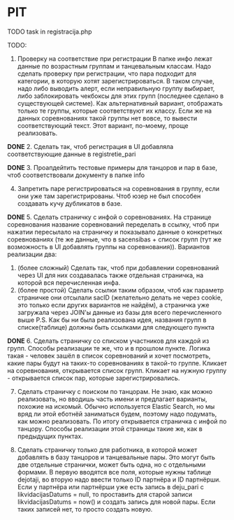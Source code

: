 # PIT

TODO task in registracija.php

TODO:
1. Проверку на соответствие при регистрации
В папке инфо лежат данные по возрастным группам и танцевальным классам.
Надо сделать проверку при регистрации, что пара подходит для категории, в которую хотят зарегистрироваться.
В таком случае, надо либо выводить алерт, если неправильную группу выбирает, либо заблокировать чекбоксы для этих групп (последнее сделано в существующей системе).
Как альтернативный вариант, отображать только те группы, которые соответствуют их классу. Если же на данных соревнованиях такой группы нет вовсе, то вывести соответствующий текст. Этот вариант, по-моему, проще реализовать.

**DONE** 2. Сделать так, чтоб регистрация в UI добавляла соответствующие данные в registretie_pari

**DONE** 3. Проапдейтить тестовые примеры для танцоров и пар в базе, чтоб соответствовали документу в папке info

4. Запретить паре регистрироваться на соревнования в группу, если они уже там зарегистрированы. Чтоб юзер не был способен создавать кучу дубликатов в базе.

**DONE** 5. Сделать страничку с инфой о соревнованиях. На странице соревнования название соревнований переделать в ссылку, чтоб при нажатии пересылало на страничку и показывало данные о конкретных соревнованиях (те же данные, что в sacensibas + список групп (тут же возможность в UI добавлять группы на соревнования)).
Вариантов реализации два:
1) (более сложный) Сделать так, чтоб при добавлении соревнований через UI для них создавалась также отдельная страничка, на которой вся перечисленная инфа.
2) (более простой) Сделать ссылки таким образом, чтоб как параметр страничке они отсылали sacID (желательно делать не через cookie, это только если других вариантов не найдём), а страничка уже загружала через JOIN'ы данные из базы для всего перечисленного выше
P.S. Как бы ни была реализована идея, названия групп в списке(таблице) должны быть ссылками для следующего пункта

**DONE** 6. Сделать страничку со списком участников для каждой из групп.
Способы реализации те же, что и в прошлом пункте.
Логика такая - человек зашёл в список соревнований и хочет посмотреть, какие пары будут на таких-то соревнованиях в такой-то группе. Кликает на соревнования, открывается список групп. Кликает на нужную группу - открывается список пар, которые зарегистрировались.

7. Сделать страничку с поиском по танцорам.
Не знаю, как можно реализовать, но вводишь часть имени и предлагает варианты, похожие на искомый. 
Обычно используется Elastic Search, но мы вряд ли этой еботнёй заниматься будем, поэтому надо подумать, как можно реализовать.
По итогу открывается страничка с инфой по танцору. Способы реализации этой страницы такие же, как в предыдущих пунктах.

8. Сделать страничку только для работника, в которой может добавлять в базу танцоров и танцевальные пары.
Это могут быть две отдельные странички, может быть одна, но с отдельными формами. В первую вводятся все поля, которые нужны таблице dejotaji, во вторую надо ввести только ID партнёра и ID партнёрши.
Если у партнёра или партнёрши уже есть запись в deju_pari с likvidacijasDatums = null, то проставить для старой записи likvidacijasDatums = now() и создать запись для новой пары.
Если таких записей нет, то просто создать новую.
